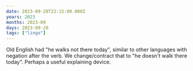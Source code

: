 ```yaml
---
date: 2023-09-20T22:15:00.000Z
years: 2023
months: 2023-09
days: 2023-09-20
tags: ["lingo"]
---
```

Old English had "he walks not there today", similar to other languages with negation after the verb. We change/contract that to "he doesn't walk there today". Perhaps a useful explaining device.
